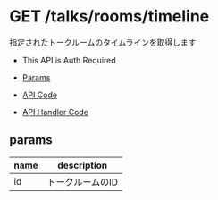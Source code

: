# GET /talks/rooms/timeline

指定されたトークルームのタイムラインを取得します

- This API is Auth Required

- [Params](#params)
- [API Code](/src/endpoints/talks/rooms/timeline.js)
- [API Handler Code](/src/handlers/web/talks/rooms/timeline.js)

## params


name|description
---|---
id|トークルームのID
